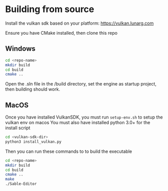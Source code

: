# Building from source
Install the vulkan sdk based on your platform: https://vulkan.lunarg.com

Ensure you have CMake installed, then clone this repo
## Windows
```bash
cd <repo-name>
mkdir build
cd build
cmake ..
```
Open the .sln file in the /build directory, set the engine as startup project, then building should work.

## MacOS
Once you have installed VulkanSDK, you must run ```setup-env.sh```  to setup the vulkan env on macos
You must also have installed python 3.0+ for the install script
```bash
cd <vulkan-sdk-dir>
python3 install_vulkan.py
```
Then you can run these commands to to build the executable
```bash
cd <repo-name>
mkdir build
cd build
cmake ..
make
./Sable-Editor
```
